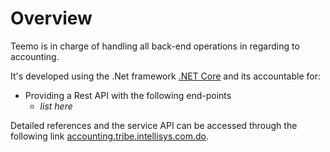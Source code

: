 # Overview

Teemo is in charge of handling all back-end operations in regarding to accounting.

It's developed using the .Net framework [.NET Core](https://dotnet.github.io) and its accountable for:

 - Providing a Rest API with the following end-points 
    - *list here*

Detailed references and the service API can be accessed through the following link [accounting.tribe.intellisys.com.do](accounting.tribe.intellisys.com.do). 
